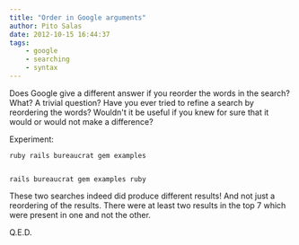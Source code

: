 ```yaml
---
title: "Order in Google arguments"
author: Pito Salas
date: 2012-10-15 16:44:37
tags:
    - google
    - searching
    - syntax
---
```



Does Google give a different answer if you reorder the words in the search?
What? A trivial question? Have you ever tried to refine a search by reordering
the words? Wouldn't it be useful if you knew for sure that it would or would
not make a difference?

Experiment:

    
    
    ruby rails bureaucrat gem examples
    
    
    rails bureaucrat gem examples ruby

These two searches indeed did produce different results! And not just a
reordering of the results. There were at least two results in the top 7 which
were present in one and not the other.

Q.E.D.


